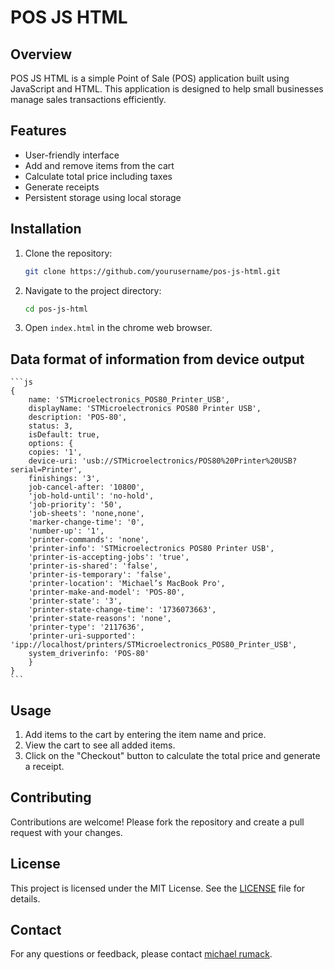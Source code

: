 # POS JS HTML

## Overview
POS JS HTML is a simple Point of Sale (POS) application built using JavaScript and HTML. This application is designed to help small businesses manage sales transactions efficiently.

## Features
- User-friendly interface
- Add and remove items from the cart
- Calculate total price including taxes
- Generate receipts
- Persistent storage using local storage

## Installation
1. Clone the repository:
    ```bash
    git clone https://github.com/yourusername/pos-js-html.git
    ```
2. Navigate to the project directory:
    ```bash
    cd pos-js-html
    ```
3. Open `index.html` in the chrome web browser.

## Data format of information from device output
    ```js
    {
        name: 'STMicroelectronics_POS80_Printer_USB',
        displayName: 'STMicroelectronics POS80 Printer USB',
        description: 'POS-80',
        status: 3,
        isDefault: true,
        options: {
        copies: '1',
        device-uri: 'usb://STMicroelectronics/POS80%20Printer%20USB?serial=Printer',
        finishings: '3',
        job-cancel-after: '10800',
        'job-hold-until': 'no-hold',
        'job-priority': '50',
        'job-sheets': 'none,none',
        'marker-change-time': '0',
        'number-up': '1',
        'printer-commands': 'none',
        'printer-info': 'STMicroelectronics POS80 Printer USB',
        'printer-is-accepting-jobs': 'true',
        'printer-is-shared': 'false',
        'printer-is-temporary': 'false',
        'printer-location': 'Michael’s MacBook Pro',
        'printer-make-and-model': 'POS-80',
        'printer-state': '3',
        'printer-state-change-time': '1736073663',
        'printer-state-reasons': 'none',
        'printer-type': '2117636',
        'printer-uri-supported': 'ipp://localhost/printers/STMicroelectronics_POS80_Printer_USB',
        system_driverinfo: 'POS-80'
        }
    }
    ```

## Usage
1. Add items to the cart by entering the item name and price.
2. View the cart to see all added items.
3. Click on the "Checkout" button to calculate the total price and generate a receipt.

## Contributing
Contributions are welcome! Please fork the repository and create a pull request with your changes.

## License
This project is licensed under the MIT License. See the [LICENSE](LICENSE) file for details.

## Contact
For any questions or feedback, please contact [michael rumack](mailto:michael@ledgedog.com).
